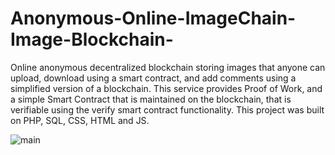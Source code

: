# Anonymous-Online-ImageChain-Image-Blockchain-
Online anonymous decentralized blockchain storing images that anyone can upload, download using a smart contract, and add comments using a simplified version of a blockchain. This service provides Proof of Work, and a simple Smart Contract that is maintained on the blockchain, that is verifiable using the verify smart contract functionality. This project was built on PHP, SQL, CSS, HTML and JS.


![main](https://user-images.githubusercontent.com/81478885/148423355-2966f7ba-2b35-4f18-beeb-6b50b2a06ad7.JPG)
